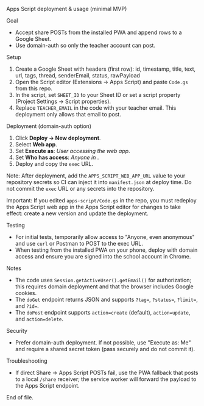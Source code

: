 Apps Script deployment & usage (minimal MVP)

Goal
- Accept share POSTs from the installed PWA and append rows to a Google Sheet.
- Use domain-auth so only the teacher account can post.

Setup
1. Create a Google Sheet with headers (first row):
   id, timestamp, title, text, url, tags, thread, senderEmail, status, rawPayload
2. Open the Script editor (Extensions → Apps Script) and paste `Code.gs` from this repo.
3. In the script, set `SHEET_ID` to your Sheet ID or set a script property (Project Settings → Script properties).
4. Replace `TEACHER_EMAIL` in the code with your teacher email. This deployment only allows that email to post.

Deployment (domain-auth option)
1. Click **Deploy → New deployment**.
2. Select **Web app**.
3. Set **Execute as**: *User accessing the web app*.
4. Set **Who has access**: *Anyone in <your-school-domain>*.
5. Deploy and copy the `exec` URL.

Note: After deployment, add the `APPS_SCRIPT_WEB_APP_URL` value to your repository secrets so CI can inject it into `manifest.json` at deploy time. Do not commit the `exec` URL or any secrets into the repository.

Important: If you edited `apps-script/Code.gs` in the repo, you must redeploy the Apps Script web app in the Apps Script editor for changes to take effect: create a new version and update the deployment.

Testing
- For initial tests, temporarily allow access to "Anyone, even anonymous" and use `curl` or Postman to POST to the exec URL.
- When testing from the installed PWA on your phone, deploy with domain access and ensure you are signed into the school account in Chrome.

Notes
- The code uses `Session.getActiveUser().getEmail()` for authorization; this requires domain deployment and that the browser includes Google cookies.
- The `doGet` endpoint returns JSON and supports `?tag=`, `?status=`, `?limit=`, and `?id=`.
- The `doPost` endpoint supports `action=create` (default), `action=update`, and `action=delete`.

Security
- Prefer domain-auth deployment. If not possible, use "Execute as: Me" and require a shared secret token (pass securely and do not commit it).

Troubleshooting
- If direct Share -> Apps Script POSTs fail, use the PWA fallback that posts to a local `/share` receiver; the service worker will forward the payload to the Apps Script endpoint.

End of file.
